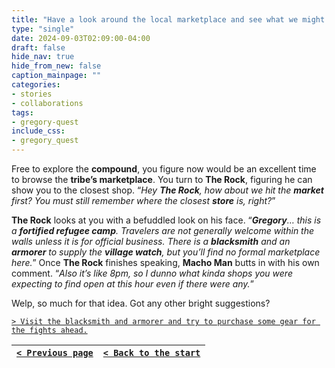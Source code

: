 ```yaml
---
title: "Have a look around the local marketplace and see what we might need."
type: "single"
date: 2024-09-03T02:09:00-04:00
draft: false
hide_nav: true
hide_from_new: false
caption_mainpage: ""
categories:
- stories
- collaborations
tags:
- gregory-quest
include_css:
- gregory_quest
---
```


Free to explore the **compound**, you figure now would be an excellent time to browse the **tribe’s marketplace**. You turn to **The Rock**, figuring he can show you to the closest shop. “*Hey **The Rock**, how about we hit the **market** first? You must still remember where the closest **store** is, right?*”

**The Rock** looks at you with a befuddled look on his face. “***Gregory**… this is a **fortified refugee camp**. Travelers are not generally welcome within the walls unless it is for official business. There is a **blacksmith** and an **armorer** to supply the **village watch**, but you’ll find no formal marketplace here.*” Once **The Rock** finishes speaking, **Macho Man** butts in with his own comment. “*Also it’s like 8pm, so I dunno what kinda shops you were expecting to find open at this hour even if there were any.*”

Welp, so much for that idea. Got any other bright suggestions?

[``> Visit the blacksmith and armorer and try to purchase some gear for the fights ahead.``](../149)

|[``< Previous page``](../147)|[``< Back to the start``](../)|
|---|---|